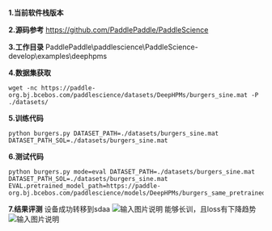  **1.当前软件栈版本** 


 **2.源码参考** 
https://github.com/PaddlePaddle/PaddleScience

 **3.工作目录** 
PaddlePaddle\paddlescience\PaddleScience-develop\examples\deephpms

 **4.数据集获取** 

```
wget -nc https://paddle-org.bj.bcebos.com/paddlescience/datasets/DeepHPMs/burgers_sine.mat -P ./datasets/
```

 **5.训练代码** 

```
python burgers.py DATASET_PATH=./datasets/burgers_sine.mat DATASET_PATH_SOL=./datasets/burgers_sine.mat

```
 **6.测试代码** 

```
python burgers.py mode=eval DATASET_PATH=./datasets/burgers_sine.mat DATASET_PATH_SOL=./datasets/burgers_sine.mat EVAL.pretrained_model_path=https://paddle-org.bj.bcebos.com/paddlescience/models/DeepHPMs/burgers_same_pretrained.pdparams

```
 **7.结果评测** 
设备成功转移到sdaa
![输入图片说明](https://foruda.gitee.com/images/1738899112998438859/9987f292_12173785.png "0e678ffe81ca8da6fe54f4001f76873.png")
能够长训，且loss有下降趋势
![输入图片说明](https://foruda.gitee.com/images/1738900105979113905/cd263bbd_12173785.png "9d4cbfd99f35310cfb0f5dc8a91d56a.png")